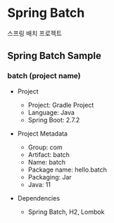 # Spring Batch
스프링 배치 프로젝트

## Spring Batch Sample
### batch (project name)
- Project
  - Project: Gradle Project
  - Language: Java
  - Spring Boot: 2.7.2

- Project Metadata
  - Group: com
  - Artifact: batch
  - Name: batch
  - Package name: hello.batch
  - Packaging: Jar
  - Java: 11

- Dependencies
  - Spring Batch, H2, Lombok